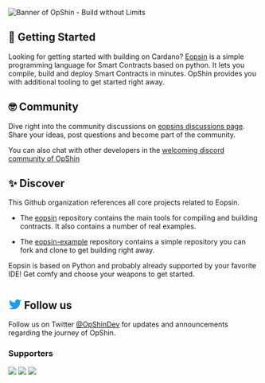 ![Banner of OpShin - Build without Limits](https://media.discordapp.net/attachments/1082803447973302332/1083155394370748597/Banner_447-2.jpg?width=1440&height=480)

## 🚀 Getting Started

Looking for getting started with building on Cardano? [Eopsin](https://github.com/OpShin/eopsin) is a simple programming language for Smart Contracts based on python. It lets you compile, build and deploy Smart Contracts in minutes. OpShin provides you with additional tooling to get started right away.


## 🤓 Community

Dive right into the community discussions on [eopsins discussions page](https://github.com/OpShin/eopsin/discussions). Share your ideas, post questions and become part of the community.

You can also chat with other developers in the [welcoming discord
community of OpShin](https://discord.gg/2ETSZnQQH9)

## ✨ Discover

This Github organization references all core projects related to Eopsin.

- The [eopsin](https://github.com/OpShin/eopsin) repository contains the main tools for compiling and building contracts. It also contains a number of real examples.

- The [eopsin-example](https://github.com/OpShin/eopsin-example) repository contains a simple repository you can fork and clone to get building right away.

Eopsin is based on Python and probably already supported by your favorite IDE! Get comfy and choose your weapons to get started.

## <img src="https://raw.githubusercontent.com/CardanoSolutions/ogmios/master/.github/twitter.svg" height="32" /> Follow us

Follow us on Twitter [@OpShinDev](https://twitter.com/OpShinDev) for updates and announcements regarding the journey of OpShin.

### Supporters

<a href="https://github.com/inversion-dev/"><img src="https://avatars.githubusercontent.com/u/127298233?s=200&v=4" width="50"></a>
<a href="https://github.com/MuesliSwapTeam/"><img  src="https://avatars.githubusercontent.com/u/91151317?v=4" width="50" /></a>
<a href="https://github.com/AadaFinance/"><img  src="https://avatars.githubusercontent.com/u/89693711?v=4" width="50" /></a>
